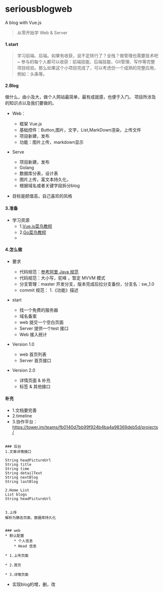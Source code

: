 # seriousblogweb
A blog with Vue.js

> 从零开始学 Web & Server 

#### 1.start
> 学习前端、后端。如果有收获，说不定转行了？全栈？做管理也需要技术吧~ 参与的每个人都可以收获：前端技能、后端技能、Git管理、写作等完整项目经验。那么如果这个小项目完成了，可以考虑仿一个成熟的完整应用，例如：头条等。

#### 2.Blog

做什么，由小及大，做个人网站最简单，最有成就感，也便于入门。
项目所涉及的知识点以及我们要做的。

* Web：
    * 框架 Vue.js 
    * 基础控件：Button,图片，文字，List,MarkDown渲染，上传文件
    * 项目新建，发布
    * 功能：图片上传，markdown显示

* Serve
    * 项目新建，发布
    * Golang 
    * 数据库分表，设计表
    * 图片上传，富文本持久化，
    * 根据域名或者关键字段拆分blog
*  目标是颜值高，自己喜欢的风格
#### 3.准备
* 学习资源
    * 1.[Vue.js菜鸟教程](http://www.runoob.com/vue2/vue-tutorial.html)
    * 2.[Go菜鸟教程](http://www.runoob.com/go/go-tutorial.html)
    * 
    
#### 4.怎么做
* 要求
  * 代码规范：[参考阿里 Java 规范](https://github.com/alibaba/p3c/blob/master/%E9%98%BF%E9%87%8C%E5%B7%B4%E5%B7%B4Java%E5%BC%80%E5%8F%91%E6%89%8B%E5%86%8C%EF%BC%88%E8%AF%A6%E5%B0%BD%E7%89%88%EF%BC%89.pdf)
  * 代码规范：大小写，驼峰 ，暂定 MVVM 模式
  * 分支管理：master 开发分支，版本完成后拉分支备份，分支名：sw_1.0
  * commit 规范： 1.《功能》描述
* start
    * 找一个免费的服务器 
    * 域名备案
    * web 提交一个空白页面 
    * Server 提供一个test 接口
    * Web 接入统计
    
* Version 1.0
    * web 首页列表
    * Server 首页接口

* Version 2.0
    * 详情页面 & 补充
    * 标签 & 其他接口

#### 补充
* 1.文档要完善
* 2.timeline 
* 3.协作平台：https://tower.im/teams/fb0140d7bb99f924b4ba4a98369deb5d/projects/
```

### 后台
1.文章详情接口

String headPictureUrl 
String title
String time
String detailText
String nextBlog
String lastBlog

2.Home List
List blogs
String headPictureUrl 


3.上传
解析为静态页面，数据库持久化


### web
* 默认配置
	* 个人信息
	* Head 信息

* 1.上传页面

* 2.首页

* 3.详情页面
```
* 实现blog的增，删，改
